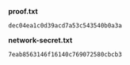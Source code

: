 **proof.txt**
```
dec04ea1c0d39acd7a53c543540b0a3a
```

**network-secret.txt**
```
7eab8563146f16140c769072580cbcb3
```